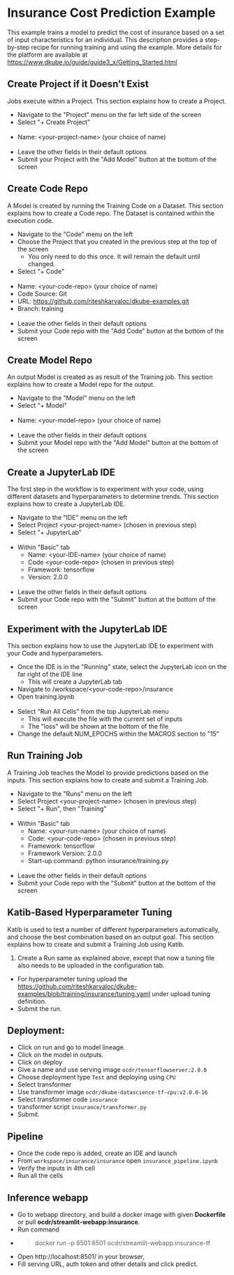 # Insurance Cost Prediction Example
 This example trains a model to predict the cost of insurance based on a set of input characteristics for an individual.  This description provides a step-by-step recipe for running training and using the example.  More details for the platform are available at https://www.dkube.io/guide/guide3_x/Getting_Started.html

## Create Project if it Doesn't Exist
 Jobs execute within a Project.  This section explains how to create a Project.
 
 - Navigate to the "Project" menu on the far left side of the screen
 - Select "+ Create Project" <br/><br/>
 - Name: \<your-project-name\> (your choice of name) <br/><br/>
 - Leave the other fields in their default options 
 - Submit your Project with the "Add Model" button at the bottom of the screen

## Create Code Repo
 A Model is created by running the Training Code on a Dataset.  This section explains how to create a Code repo.  The Dataset is contained within the execution code.
 
 - Navigate to the "Code" menu on the left
 - Choose the Project that you created in the previous step at the top of the screen
   - You only need to do this once.  It will remain the default until changed.
 - Select "+ Code" <br/><br/>
 - Name: \<your-code-repo\> (your choice of name)
 - Code Source: Git
 - URL: https://github.com/riteshkarvaloc/dkube-examples.git
 - Branch: training <br/><br/>
 - Leave the other fields in their default options 
 - Submit your Code repo with the "Add Code" button at the bottom of the screen

## Create Model Repo
 An output Model is created as as result of the Training job.  This section explains how to create a Model repo for the output.
 
 - Navigate to the "Model" menu on the left
 - Select "+ Model" <br/><br/>
 - Name: \<your-model-repo\> (your choice of name) <br/><br/>
 - Leave the other fields in their default options 
 - Submit your Model repo with the "Add Model" button at the bottom of the screen

## Create a JupyterLab IDE
 The first step in the workflow is to experiment with your code, using different datasets and hyperparameters to determine trends.  This section explains how to create a JupyterLab IDE.
 
 - Navigate to the "IDE" menu on the left
 - Select Project \<your-project-name\> (chosen in previous step)
 - Select "+ JupyterLab" <br/><br/>
 - Within "Basic" tab
   - Name: \<your-IDE-name\> (your choice of name)
   - Code \<your-code-repo\> (chosen in previous step)
   - Framework: tensorflow
   - Version: 2.0.0 <br/><br/>
 - Leave the other fields in their default options 
 - Submit your Code repo with the "Submit" button at the bottom of the screen

## Experiment with the JupyterLab IDE
 This section explains how to use the JupyterLab IDE to experiment with your Code and hyperparameters.
 
 - Once the IDE is in the "Running" state, select the JupyterLab icon on the far right of the IDE line
   - This will create a JupyterLab tab
 - Navigate to /workspace/\<your-code-repo\>/insurance
 - Open training.ipynb <br/><br/>
 - Select "Run All Cells" from the top JupyterLab menu
   - This will execute the file with the current set of inputs
   - The "loss" will be shown at the bottom of the file
 - Change the default NUM_EPOCHS within the MACROS section to "15"

## Run Training Job
 A Training Job teaches the Model to provide predictions based on the inputs.  This section explains how to create and submit a Training Job.
 
 - Navigate to the "Runs" menu on the left
 - Select Project \<your-project-name\> (chosen in previous step)
 - Select "+ Run", then "Training" <br/><br/>
 - Within "Basic" tab
   - Name: \<your-run-name\> (your choice of name)
   - Code: \<your-code-repo\> (chosen in previous step)
   - Framework: tensorflow
   - Framework Version: 2.0.0
   - Start-up command: python insurance/training.py <br/><br/>
 - Leave the other fields in their default options 
 - Submit your Code repo with the "Submit" button at the bottom of the screen

## Katib-Based Hyperparameter Tuning
 Katib is used to test a number of different hyperparameters automatically, and choose the best combination based on an output goal.  This section explains how to create and submit a Training Job using Katib.
 
1. Create a Run same as explained above, except that now a tuning file also needs to be uploaded in the configuration tab.
  - For hyperparameter tuning upload the https://github.com/riteshkarvaloc/dkube-examples/blob/training/insurance/tuning.yaml under upload tuning definition. 
  - Submit the run.

## Deployment:
 - Click on run and go to model lineage.
 - Click on the model in outputs.
 - Click on deploy
 - Give a name and use serving image `ocdr/tensorflowserver:2.0.0`
 - Choose deployment type `Test` and deploying using `CPU`
 - Select transformer
 - Use transformer image `ocdr/dkube-datascience-tf-cpu:v2.0.0-16`
 - Select transformer code `insurance`
 - transformer script `insurance/transformer.py`
 - Submit. 

## Pipeline
 - Once the code repo is added, create an IDE and launch
 - From `workspace/insurance/insurance` open `insurance_pipeline.ipynb`
 - Verify the inputs in 4th cell
 - Run all the cells

## Inference webapp
  - Go to webapp directory, and build a docker image with given **Dockerfile** or pull **ocdr/streamlit-webapp:insurance**.
  - Run command
  - > docker run -p 8501:8501 ocdr/streamlit-webapp:insurance-tf
  - Open http://localhost:8501/ in your browser,
  - Fill serving URL, auth token and other details and click predict.
